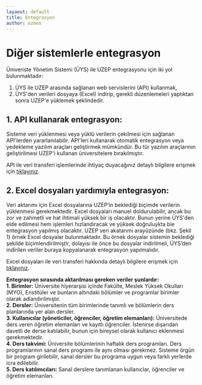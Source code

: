 ```yaml
---
layaout: default
title: Entegrasyon
author: ozmen
---
```

# Diğer sistemlerle entegrasyon

Üniveriste Yönetim Sistemi (ÜYS) ile UZEP entegrasyonu için iki yol bulunmaktadır:<br> 
1. ÜYS ile UZEP arasında sağlanan web servislerini (API) kullanmak, 
2. ÜYS'den verileri dosyaya (Excel) indirip, gerekli düzenlemeleri yaptıktan sonra UZEP'e yüklemek şeklindedir. 

## 1. API kullanarak entegrasyon:

Sisteme veri yüklenmesi veya yüklü verilerin çekilmesi için sağlanan API'lerden yararlanılabilir. API'leri kullanarak otomatik entegrasyon veya yedekleme yazılım araçları geliştirmek mümkündür. Bu tür yazılım araçlarının geliştirilmesi UZEP'i kullanan üniversitelere bırakılmıştır. 

API ile veri transferi işlemlerinde ihtiyaç duyacağınız detaylı bilgilere erişmek için [tıklayınız](/api.html "API ile Entegrasyon").

## 2. Excel dosyaları yardımıyla entegrasyon:

Veri aktarımı için Excel dosyalarına UZEP’in beklediği biçimde verilerin yüklenmesi gerekmektedir. Excel dosyaları manuel doldurulabilir, ancak bu zor ve zahmetli ve hat ihtimali yüksek bir iş olacaktır. Bunun yerine ÜYS'den elde edilmesi hem işlemleri hızlandıracak ve yüksek doğruluykta bie entegrasyon yapılmış olacaktır. UZEP veri akatarımı arayüzünde (bkz. Şekil 1) örnek Excel dosyalar bulunmaktadır. Bu örnek dosyalar sistemin beklediği şekilde biçimlendirilmiştir, dolayısı ile önce bu dosyalar indirilmeli, ÜYS’den indirilen veriler buraya kopyalanarak entegrasyon yapılmalıdır.

Excel dosyaları ile veri transferi hakkında detaylı bilgilere erişmek için [tıklayınız](/fileEnt.html "Excel ile Entegrasyon").

**Entegrasyon sırasında aktarılması gereken veriler şunlardır:** <br> 
**1. Birimler:** Üniversite hiyerarşisi içinde Fakülte, Meslek Yüksek Okulları (MYO), Enstitüler ve bunların altındaki bölümler ve programlar birimler olarak adlandırılmıştır. <br>
**2. Dersler:** Üniversitenin tüm birimlerinde tanımlı ve bölümlerin ders planlarında yer alan dersler.<br>
**3. Kullanıcılar (yöneticiler, öğrenciler, öğretim elemanları):** Üniversitede ders veren öğretim elemanları ve kayıtlı öğrenciler. İstenirse dışarıdan davetli de derse katılabilir, bunun için bireysel olarak kullanıcı eklenmesi gerekmektedir. <br>
**4. Ders takvimi:** Üniversite bölümlerinin haftalık ders programları. Ders programlarının sanal ders programı ile aynı olması gerekmez. Sisteme örgün bir program girilebilir, sanal dersler bu programa uygun veya farklı yerlerde icra edilebilir. <br>
**5. Ders katılımcıları:** Sanal derslere tanımlanan kullanıclar, öğrenciler ve öğretim elemanları. <br>